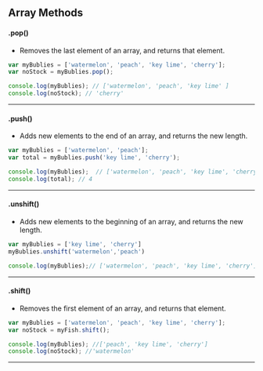 
## Array Methods

#### .pop()

- Removes the last element of an array, and returns that element.

```javascript
var myBublies = ['watermelon', 'peach', 'key lime', 'cherry'];
var noStock = myBublies.pop();

console.log(myBublies); // ['watermelon', 'peach', 'key lime' ]
console.log(noStock); // 'cherry'
```

---

#### .push()

- Adds new elements to the end of an array, and returns the new length.

```javascript
var myBublies = ['watermelon', 'peach'];
var total = myBublies.push('key lime', 'cherry');

console.log(myBublies);  // ['watermelon', 'peach', 'key lime', 'cherry']
console.log(total); // 4
```

---

#### .unshift()

- Adds new elements to the beginning of an array, and returns the new length.

```javascript
var myBublies = ['key lime', 'cherry']
myBublies.unshift('watermelon','peach')               

console.log(myBublies);// ['watermelon', 'peach', 'key lime', 'cherry']
```

---

#### .shift()

- Removes the first element of an array, and returns that element.

```javascript
var myBublies = ['watermelon', 'peach', 'key lime', 'cherry'];
var noStock = myFish.shift();

console.log(myBublies); //['peach', 'key lime', 'cherry']
console.log(noStock); //'watermelon'
```

---
